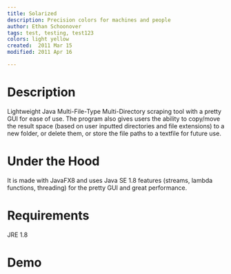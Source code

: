 ```yaml
---
title: Solarized
description: Precision colors for machines and people
author: Ethan Schoonover
tags: test, testing, test123
colors: light yellow
created:  2011 Mar 15
modified: 2011 Apr 16

---
```



# Description

Lightweight Java Multi-File-Type Multi-Directory scraping tool with a pretty GUI for ease of use. The program also gives users the ability to copy/move the result space (based on user inputted directories and file extensions) to a new folder, or delete them, or store the file paths to a textfile for future use.

# Under the Hood
It is made with JavaFX8 and uses Java SE 1.8 features (streams, lambda functions, threading) for the pretty GUI and great performance.

# Requirements
 JRE 1.8
 
# Demo

